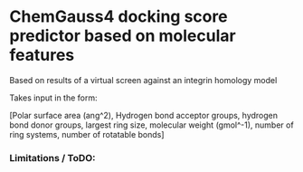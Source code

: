 # ChemGauss4 docking score predictor based on molecular features
Based on results of a virtual screen against an integrin homology model

Takes input in the form: 

[Polar surface area (ang^2), Hydrogen bond acceptor groups, hydrogen bond donor groups, largest ring size, molecular weight (gmol^-1), number of ring systems, number of rotatable bonds]

### Limitations / ToDO:
